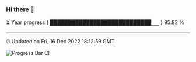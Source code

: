 ### Hi there 👋

⏳ Year progress { ████████████████████████████▁▁ } 95.82 %

---

⏰ Updated on Fri, 16 Dec 2022 18:12:59 GMT

![Progress Bar CI](https://github.com/liununu/liununu/workflows/Progress%20Bar%20CI/badge.svg)
